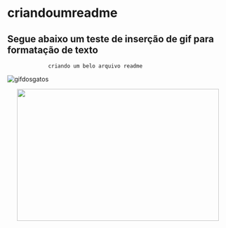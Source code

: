 # criandoumreadme
## Segue abaixo um teste de inserção de gif para formatação de texto
                 criando um belo arquivo readme

![gifdosgatos](https://github.com/vitorlopesdev7/criandoumreadme/blob/master/Gatos-Gifs-Engra%C3%A7ados.gif)

<p align="center">
  <img width="460" height="300" src="https://github.com/vitorlopesdev7/criandoumreadme/blob/master/vitor.jpg">
</p>
